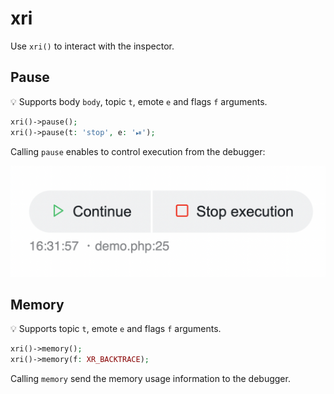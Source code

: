 # xri

Use `xri()` to interact with the inspector.

## Pause

💡 Supports body `body`, topic `t`, emote `e` and flags `f` arguments.

```php
xri()->pause();
xri()->pause(t: 'stop', e: '⏯');
```

Calling `pause` enables to control execution from the debugger:

![pause](../src/app/pause.png)

## Memory

💡 Supports topic `t`, emote `e` and flags `f` arguments.

```php
xri()->memory();
xri()->memory(f: XR_BACKTRACE);
```

Calling `memory` send the memory usage information to the debugger.

